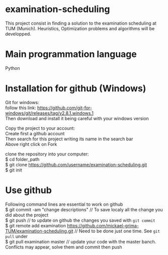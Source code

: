 # examination-scheduling

This project consist in finding a solution to the examination scheduling at TUM (Munich). Heuristics, Optimization problems and algorithms will be developped.

# Main programmation language

Python

# Installation for github (Windows)

Git for windows:  
follow this link: https://github.com/git-for-windows/git/releases/tag/v2.8.1.windows.1  
Then download and install it being careful with your windows version  
  
Copy the project to your account:  
Create first a github account  
Then search for this project writing its name in the search bar  
Above right click on Fork  
  
clone the repository into your computer:  
$ cd folder_path  
$ git clone https://github.com/username/examination-scheduling.git  
$ git init  
  
# Use github

Following command lines are essential to work on github  
$ git commit -am "change descriptions" // To save localy all the change you did about the project  
$ git push // to update on github the changes you saved with `git commit`  
$ git remote add examination https://github.com/mickael-grima-TUM/examination-scheduling.git // Need to be done just one time. See `git pull` under  
$ git pull examination master // update your code with the master banch. Conflicts may appear, solve them and commit then push  